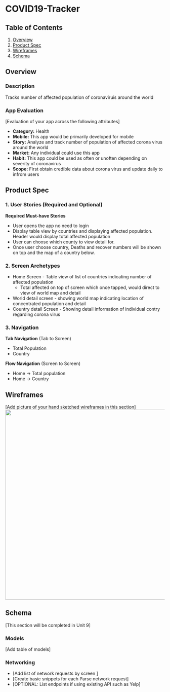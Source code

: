 # COVID19-Tracker

## Table of Contents
1. [Overview](#Overview)
1. [Product Spec](#Product-Spec)
1. [Wireframes](#Wireframes)
2. [Schema](#Schema)

## Overview
### Description
Tracks number of affected population of coronaviruis around the world

### App Evaluation
[Evaluation of your app across the following attributes]
- **Category:** Health
- **Mobile:** This app would be primarily developed for mobile
- **Story:** Analyze and track number of population of affected corona virus around the world
- **Market:** Any individual could use this app
- **Habit:** This app could be used as often or unoften depending on severity of coronavirus
- **Scope:** First obtain credible data about corona virus and update daily to infrom users

## Product Spec

### 1. User Stories (Required and Optional)

**Required Must-have Stories**

* User opens the app no need to login
* Display table view by countries and displaying affected population. Header would display total affected population
* User can choose which county to view detail for.
* Once user choose country, Deaths and recover numbers will be shown on top and the map of a country below.



### 2. Screen Archetypes

* Home Screen - Table view of list of countries indicating number of affected population
   * Total affected on top of screen which once tapped, would direct to view of world map and detail
* World detail screen - showing world map indicating location of concentrated population and detail
* Country detail Screen - Showing detail information of individual contry regarding corona virus

### 3. Navigation

**Tab Navigation** (Tab to Screen)

* Total Population
* Country


**Flow Navigation** (Screen to Screen)

* Home -> Total population
* Home -> Country

## Wireframes
[Add picture of your hand sketched wireframes in this section]
<img src="https://lh6.googleusercontent.com/xYIK4fCnGytRsHjdTbhnF_r1CBgt1OKkj84BJhHnP8ba3c-xW40aXHx0b-IenNLvof5dYSAftNCyRKYAp-0xITGgn_lMbVsjppF9w7eN=s1600" width=600>



## Schema 
[This section will be completed in Unit 9]
### Models
[Add table of models]
### Networking
- [Add list of network requests by screen ]
- [Create basic snippets for each Parse network request]
- [OPTIONAL: List endpoints if using existing API such as Yelp]
